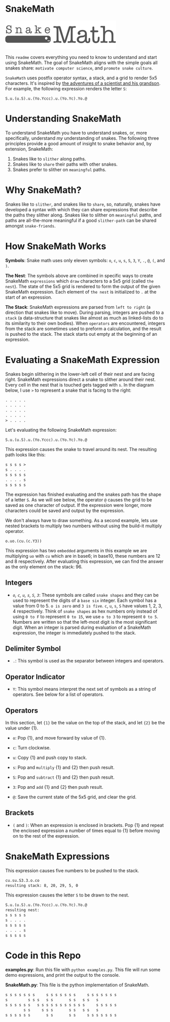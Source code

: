# SnakeMath

![](./logo.png)

This `readme` covers everything you need to know to understand and start using SnakeMath. The goal of SnakeMath aligns with the simple goals all snakes share: `motivate computer science`, and `promote snake culture`.

`SnakeMath` uses postfix operator syntax, a stack, and a grid to render 5x5 characters. It's inspired by [the adventures of a scientist and his grandson](https://rickandmorty.fandom.com/wiki/Rattlestar_Ricklactica). For example, the following expression renders the letter `S`:

    S.u.(u.S).u.(Yo.Yccc).u.(Yo.Yc).Yo.@

# Understanding SnakeMath

To understand SnakeMath you have to understand snakes, or, more specifically, understand *my* understanding of snakes. The following three principles provide a good amount of insight to snake behavior and, by extension, SnakeMath:

1. Snakes like to `slither` along paths.
2. Snakes like to `share` their paths with other snakes.
3. Snakes prefer to slither on `meaningful` paths.

# Why SnakeMath?

Snakes like to `slither`, and snakes like to `share`, so, naturally, snakes have developed a syntax with which they can share expressions that describe the paths they slither along. Snakes like to slither on `meaningful` paths, and paths are all-the-more meaningful if a good `slither-path` can be shared amongst `snake-friends`.

# How SnakeMath Works

**Symbols**: Snake math uses only eleven symbols: `o`, `c`, `u`, `s`, `S`, `3`, `Y`, `.`, `@`, `(`, and `)`.

**The Nest**: The symbols above are combined in specific ways to create SnakeMath `expressions` which `draw` characters to a 5x5 grid (called `the nest`). The state of the 5x5 grid is rendered to form the output of the given SnakeMath expression. Each element of `the nest` is initialized to `.` at the start of an expression.

**The Stack**: SnakeMath expressions are parsed from `left to right` (a direction that snakes like to move). During parsing, integers are pushed to a `stack` (a data-structure that snakes like almost as much as linked-lists do to its similarity to their own bodies). When `operators` are encountered, integers from the stack are sometimes used to preform a calculation, and the result is pushed to the stack. The stack starts out empty at the beginning of an expression.

# Evaluating a SnakeMath Expression

Snakes begin slithering in the lower-left cell of their nest and are facing right. SnakeMath expressions direct a snake to slither around their nest. Every cell in the nest that is touched gets tagged with `s`. In the diagram below, I use `>` to represent a snake that is facing to the right:

    . . . . .
    . . . . .
    . . . . .
    . . . . .
    > . . . .

Let's evaluating the following SnakeMath expression:

    S.u.(u.S).u.(Yo.Yccc).u.(Yo.Yc).Yo.@

This expression causes the snake to travel around its nest. The resulting path looks like this:

    s s s s >
    s . . . .
    s s s s s
    . . . . s
    s s s s s

The expression has finished evaluating and the snakes path has the shape of a letter `S`. As we will see below, the operator `@` causes the grid to be saved as one character of output. If the expression were longer, more characters could be saved and output by the expression.

We don't always have to draw something. As a second example, lets use nested brackets to multiply two numbers without using the build-it multiply operator.

    o.uo.(cu.(c.Y3))

This expression has two `embedded` arguments in this example we are multiplying `uo` with `cu` which are in base6; in base10, these numbers are 12 and 8 respectively. After evaluating this expression, we can find the answer as the only element on the stack: 96.

## Integers

- *`o`, `c`, `u`, `s`, `S`, `3`*: These symbols are called `snake shapes` and they can be used to represent the digits of a `base six` integer. Each symbol has a value from 0 to 5. `o is zero` and `3 is five`. `c`, `u`, `s`, `S` have values 1, 2, 3, 4 respectively. Think of `snake shapes` as hex numbers only instead of using `0 to F` to represent `0 to 15`, we use `o to 3` to represent `0 to 5`. Numbers are written so that the left-most digit is the most significant digit. When an integer is parsed during evaluation of a SnakeMath expression, the integer is immediately pushed to the stack.

## Delimiter Symbol

- `.`: This symbol is used as the separator between integers and operators.

## Operator Indicator

- `Y`: This symbol means interpret the next set of symbols as a string of operators. See below for a list of operators.

## Operators

In this section, let `{1}` be the value on the top of the stack, and let `{2}` be the value under {1}.

- `o`: Pop {1}, and move forward by value of {1}.

- `c`: Turn clockwise.

- `u`: Copy {1} and push copy to stack.

- `s`: Pop and `multiply` {1} and {2} then push result.

- `S`: Pop and `subtract` {1} and {2} then push result.

- `3`: Pop and `add` {1} and {2} then push result.

- `@`: Save the current state of the 5x5 grid, and clear the grid.

## Brackets

- `(` and `)`: When an expression is enclosed in brackets. Pop {1} and repeat the enclosed expression a number of times equal to {1} before moving on to the rest of the expression.

# SnakeMath Expressions

This expression causes five numbers to be pushed to the stack.

    cu.su.S3.3.o.co
    resulting stack: 8, 20, 29, 5, 0

This expression causes the letter `S` to be drawn to the nest.

    S.u.(u.S).u.(Yo.Yccc).u.(Yo.Yc).Yo.@
    resulting nest:
    s s s s s
    s . . . .
    s s s s s
    . . . . s
    s s s s s

# Code in this Repo

**examples.py**: Run this file with `python examples.py`. This file will run some demo expressions, and print the output to the console.

**SnakeMath.py**: This file is the python implementation of SnakeMath.

    s s s s s s s     s s s s s s s     s s s s s s s
    s         s s s   s s       s s   s s   s        
    s s s s s s   s s s s s s s s s s s     s s s s s
            s s     s s s       s s   s s   s        
    s s s s s s       s s       s s     s s s s s s s
